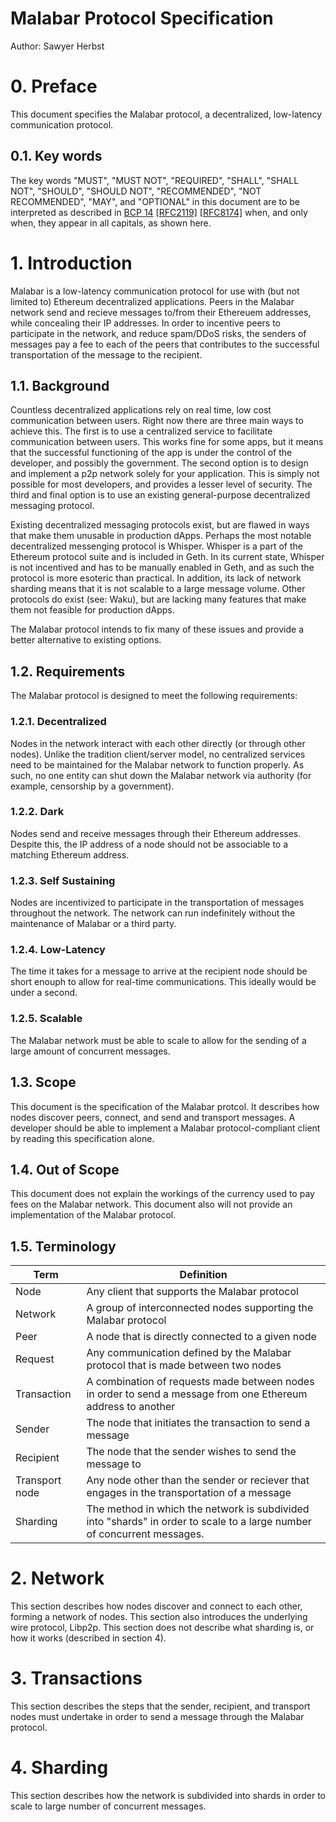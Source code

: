 # Malabar Protocol Specification

Author: Sawyer Herbst

# 0. Preface

This document specifies the Malabar protocol, a decentralized, low-latency communication protocol.

## 0.1. Key words

The key words "MUST", "MUST NOT", "REQUIRED", "SHALL", "SHALL NOT", "SHOULD", "SHOULD NOT",
"RECOMMENDED", "NOT RECOMMENDED", "MAY", and "OPTIONAL" in this document are to be interpreted as
described in [BCP 14](https://tools.ietf.org/html/bcp14)
[[RFC2119]](https://tools.ietf.org/html/rfc2119) [[RFC8174]](https://tools.ietf.org/html/rfc8174)
when, and only when, they appear in all capitals, as shown here.

# 1. Introduction

Malabar is a low-latency communication protocol for use with (but not limited to) Ethereum
decentralized applications. Peers in the Malabar network send and recieve messages to/from their
Ethereuem addresses, while concealing their IP addresses. In order to incentive peers to participate
in the network, and reduce spam/DDoS risks, the senders of messages pay a fee to each of the peers
that contributes to the successful transportation of the message to the recipient.

## 1.1. Background

Countless decentralized applications rely on real time, low cost communication between users. Right
now there are three main ways to achieve this. The first is to use a centralized service to
facilitate communication between users. This works fine for some apps, but it means that the
successful functioning of the app is under the control of the developer, and possibly the
government. The second option is to design and implement a p2p network solely for your application.
This is simply not possible for most developers, and provides a lesser level of security. The third
and final option is to use an existing general-purpose decentralized messaging protocol.

Existing decentralized messaging protocols exist, but are flawed in ways that make them unusable in
production dApps. Perhaps the most notable decentralized messenging protocol is Whisper. Whisper is
a part of the Ethereum protocol suite and is included in Geth. In its current state, Whisper is not
incentived and has to be manually enabled in Geth, and as such the protocol is more esoteric than
practical. In addition, its lack of network sharding means that it is not scalable to a large
message volume. Other protocols do exist (see: Waku), but are lacking many features that make them
not feasible for production dApps.

The Malabar protocol intends to fix many of these issues and provide a better alternative to
existing options.

## 1.2. Requirements

The Malabar protocol is designed to meet the following requirements:

### 1.2.1. Decentralized

Nodes in the network interact with each other directly (or through other nodes). Unlike the
tradition client/server model, no centralized services need to be maintained for the Malabar network
to function properly. As such, no one entity can shut down the Malabar network via authority (for
example, censorship by a government).

### 1.2.2. Dark

Nodes send and receive messages through their Ethereum addresses. Despite this, the IP address of a
node should not be associable to a matching Ethereum address.

### 1.2.3. Self Sustaining

Nodes are incentivized to participate in the transportation of messages throughout the network. The
network can run indefinitely without the maintenance of Malabar or a third party.

### 1.2.4. Low-Latency

The time it takes for a message to arrive at the recipient node should be short enouph to allow for
real-time communications. This ideally would be under a second.

### 1.2.5. Scalable

The Malabar network must be able to scale to allow for the sending of a large amount of concurrent
messages.

## 1.3. Scope

This document is the specification of the Malabar protcol. It describes how nodes discover peers,
connect, and send and transport messages. A developer should be able to implement a Malabar
protocol-compliant client by reading this specification alone.

## 1.4. Out of Scope

This document does not explain the workings of the currency used to pay fees on the Malabar network.
This document also will not provide an implementation of the Malabar protocol.

## 1.5. Terminology

| Term           | Definition                                                                                                              |
| -------------- | ----------------------------------------------------------------------------------------------------------------------- |
| Node           | Any client that supports the Malabar protocol                                                                           |
| Network        | A group of interconnected nodes supporting the Malabar protocol                                                         |
| Peer           | A node that is directly connected to a given node                                                                       |
| Request        | Any communication defined by the Malabar protocol that is made between two nodes                                        |
| Transaction    | A combination of requests made between nodes in order to send a message from one Ethereum address to another            |
| Sender         | The node that initiates the transaction to send a message                                                               |
| Recipient      | The node that the sender wishes to send the message to                                                                  |
| Transport node | Any node other than the sender or reciever that engages in the transportation of a message                              |
| Sharding       | The method in which the network is subdivided into "shards" in order to scale to a large number of concurrent messages. |

# 2. Network

This section describes how nodes discover and connect to each other, forming a network of nodes.
This section also introduces the underlying wire protocol, Libp2p. This section does not describe
what sharding is, or how it works (described in section 4).

# 3. Transactions

This section describes the steps that the sender, recipient, and transport nodes must undertake in
order to send a message through the Malabar protocol.

# 4. Sharding

This section describes how the network is subdivided into shards in order to scale to large number
of concurrent messages.
